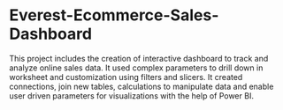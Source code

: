 # Everest-Ecommerce-Sales-Dashboard
This project includes the creation of interactive dashboard to track and analyze online sales data. It used complex parameters to drill down in worksheet and customization using filters and slicers. It created connections, join new tables, calculations to manipulate data and enable user driven parameters for visualizations with the help of Power BI.

